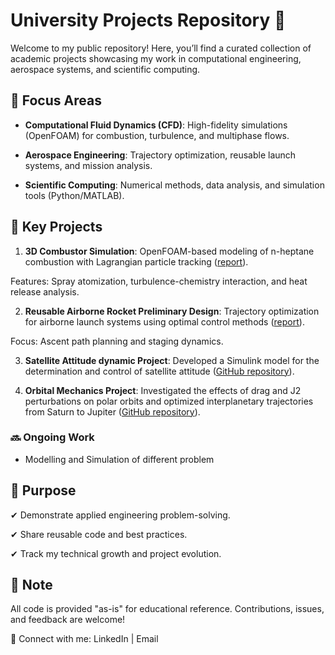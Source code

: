 # University Projects Repository 🚀
Welcome to my public repository! Here, you’ll find a curated collection of academic projects showcasing my work in computational engineering, aerospace systems, and scientific computing.

## 📌 Focus Areas
- **Computational Fluid Dynamics (CFD)**: High-fidelity simulations (OpenFOAM) for combustion, turbulence, and multiphase flows.

- **Aerospace Engineering**: Trajectory optimization, reusable launch systems, and mission analysis.

- **Scientific Computing**: Numerical methods, data analysis, and simulation tools (Python/MATLAB).

## 🚀 Key Projects
1. **3D Combustor Simulation**: 
OpenFOAM-based modeling of n-heptane combustion with Lagrangian particle tracking ([report](https://github.com/sarse024/UniversityCODE/blob/a9c2d5e29f7fd67f94ea93ef367374e86ee487d2/CTTP_CFD/5-finalProject/5-finalProject.pdf)).

Features: Spray atomization, turbulence-chemistry interaction, and heat release analysis.

2. **Reusable Airborne Rocket Preliminary Design**: 
Trajectory optimization for airborne launch systems using optimal control methods ([report]()).

Focus: Ascent path planning and staging dynamics.

3. **Satellite Attitude dynamic Project**: 
Developed a Simulink model for the determination and control of satellite attitude ([GitHub repository](https://github.com/sarse024/Nyx_Project/tree/3456ffc2b38f3fd6582dfdc0440f7e3b7697f0d7/SAD)).

4. **Orbital Mechanics Project**: 
Investigated the effects of drag and J2 perturbations on polar orbits and optimized interplanetary trajectories from
Saturn to Jupiter ([GitHub repository](https://github.com/sarse024/Nyx_Project/tree/3456ffc2b38f3fd6582dfdc0440f7e3b7697f0d7/OM)).

### 🔜 Ongoing Work
- Modelling and Simulation of different problem

## 🎯 Purpose
✔ Demonstrate applied engineering problem-solving.

✔ Share reusable code and best practices.

✔ Track my technical growth and project evolution.

## 📜 Note
All code is provided "as-is" for educational reference. Contributions, issues, and feedback are welcome!

🔗 Connect with me: LinkedIn | Email
